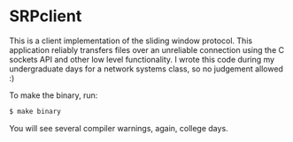 SRPclient
=========

This is a client implementation of the sliding window protocol. This
application reliably transfers files over an unreliable connection using the C
sockets API and other low level functionality. I wrote this code during my
undergraduate days for a network systems class, so no judgement allowed :)

To make the binary, run:

```sh
$ make binary
```

You will see several compiler warnings, again, college days.
